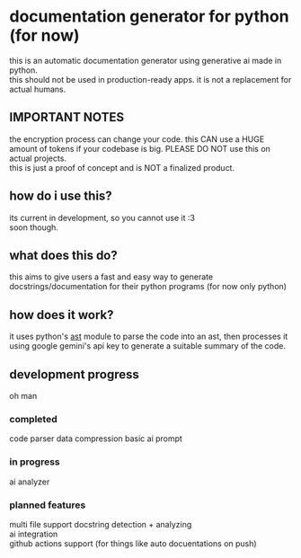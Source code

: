 # documentation generator for python (for now)
this is an automatic documentation generator using generative ai made in python.  
this should not be used in production-ready apps. it is not a replacement for actual humans.  

## IMPORTANT NOTES
the encryption process can change your code. 
this CAN use a HUGE amount of tokens if your codebase is big. PLEASE DO NOT use this on actual projects.   
this is just a proof of concept and is NOT a finalized product.  

## how do i use this?
its current in development, so you cannot use it :3  
soon though.  

## what does this do?
this aims to give users a fast and easy way to generate docstrings/documentation for their python programs (for now only python)

## how does it work?
it uses python's [ast](https://docs.python.org/3/library/ast.html) module to parse the code into an ast, then processes it using google gemini's api key to generate a suitable summary of the code.

## development progress
oh man

### completed
code parser
data compression
basic ai prompt


### in progress
ai analyzer

### planned features
multi file support
docstring detection + analyzing  
ai integration  
github actions support (for things like auto docuentations on push)
